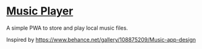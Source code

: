 # [Music Player]('link_here')

A simple PWA to store and play local music files.

Inspired by https://www.behance.net/gallery/108875209/Music-app-design